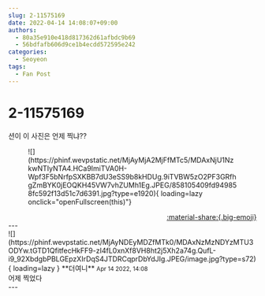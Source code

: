 ```yaml
---
slug: 2-11575169
date: 2022-04-14 14:08:07+09:00
authors:
  - 80a35e910e418d817362d61afbdc9b69
  - 56bdfafb606d9ce1b4ecdd572595e242
categories:
  - Seoyeon
tags:
  - Fan Post
---
```


# 2-11575169

<div class="post-container" markdown="1">
<div class="content-container md-sidebar__scrollwrap" markdown="1">

션이 이 사진은 언제 찍냐??
<figure markdown="1">
![](https://phinf.wevpstatic.net/MjAyMjA2MjFfMTc5/MDAxNjU1NzkwNTIyNTA4.HCa9ImiTVA0H-Wpf3F5bNrfpSXKBB7dU3eSS9b8kHDUg.9iTVBW5zO2PF3GRfhgZmBYK0jEOQKH45VW7vhZUMh1Eg.JPEG/858105409fd949858fc592f13d51c7d6391.jpg?type=e1920){ loading=lazy onclick="openFullscreen(this)"}
</figure>


</div>
</div>

<div style="text-align: right;" markdown="1">
<a href="https://weverse.io/fromis9/fanpost/2-11575169" style="text-align: right;">:material-share:{.big-emoji}</a>
</div>
---

<div class="comments-container md-sidebar__scrollwrap" markdown="1">
<div class="comment" markdown="1">
<div class='id-container' markdown="1">
![](https://phinf.wevpstatic.net/MjAyNDEyMDZfMTk0/MDAxNzMzNDYzMTU3ODYw.tGTD1QfitfecHkFF9-zI4fL0xnXf8VH8ht2j5Xh2a74g.QufL-i9_92XbdgbPBLGEpzXIrDqS4JTDRCqprDbYdJIg.JPEG/image.jpg?type=s72){ loading=lazy }
**<span class="artist">더여니</span>** <small>Apr 14 2022, 14:08</small><br>
</div>
<div class='comment-body' markdown="1">
어제 찍었다
</div>
</div>
</div>
---

